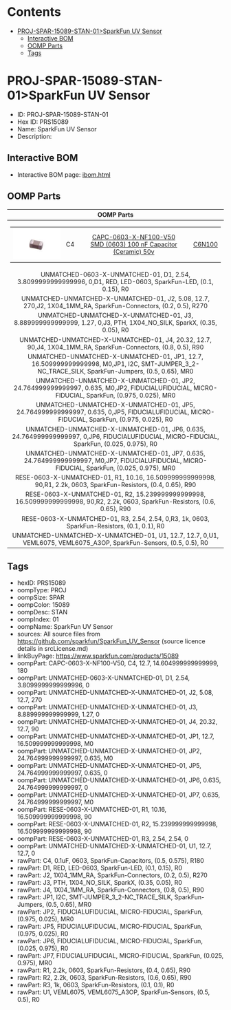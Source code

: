 



Contents
========

* [PROJ-SPAR-15089-STAN-01>SparkFun UV Sensor](#proj-spar-15089-stan-01sparkfun-uv-sensor)
	* [Interactive BOM](#interactive-bom)
	* [OOMP Parts](#oomp-parts)
	* [Tags](#tags)

# PROJ-SPAR-15089-STAN-01>SparkFun UV Sensor

- ID: PROJ-SPAR-15089-STAN-01
- Hex ID: PRS15089
- Name: SparkFun UV Sensor
- Description: 

## Interactive BOM

- Interactive BOM page: [ibom.html](kicad/bom/ibom.html)

## OOMP Parts
  

|OOMP Parts|
| :---: |
|<table><tr><td>![CAPC-0603-X-NF100-V50](https://raw.githubusercontent.com/oomlout/oomlout_OOMP_parts/main/CAPC-0603-X-NF100-V50/image_140.jpg)</td><td> C4</td><td>[CAPC-0603-X-NF100-V50<br>SMD (0603) 100 nF Capacitor (Ceramic) 50v](https://github.com/oomlout/oomlout_OOMP_parts/tree/main/CAPC-0603-X-NF100-V50/)</td><td>[C6N100](https://github.com/oomlout/oomlout_OOMP_parts/tree/main/CAPC-0603-X-NF100-V50/)</td></tr></table>|
|UNMATCHED-0603-X-UNMATCHED-01, D1, 2.54, 3.8099999999999996, 0,D1, RED, LED-0603, SparkFun-LED, (0.1, 0.15), R0|
|UNMATCHED-UNMATCHED-X-UNMATCHED-01, J2, 5.08, 12.7, 270,J2, 1X04_1MM_RA, SparkFun-Connectors, (0.2, 0.5), R270|
|UNMATCHED-UNMATCHED-X-UNMATCHED-01, J3, 8.889999999999999, 1.27, 0,J3, PTH, 1X04_NO_SILK, SparkX, (0.35, 0.05), R0|
|UNMATCHED-UNMATCHED-X-UNMATCHED-01, J4, 20.32, 12.7, 90,J4, 1X04_1MM_RA, SparkFun-Connectors, (0.8, 0.5), R90|
|UNMATCHED-UNMATCHED-X-UNMATCHED-01, JP1, 12.7, 16.509999999999998, M0,JP1, I2C, SMT-JUMPER_3_2-NC_TRACE_SILK, SparkFun-Jumpers, (0.5, 0.65), MR0|
|UNMATCHED-UNMATCHED-X-UNMATCHED-01, JP2, 24.764999999999997, 0.635, M0,JP2, FIDUCIALUFIDUCIAL, MICRO-FIDUCIAL, SparkFun, (0.975, 0.025), MR0|
|UNMATCHED-UNMATCHED-X-UNMATCHED-01, JP5, 24.764999999999997, 0.635, 0,JP5, FIDUCIALUFIDUCIAL, MICRO-FIDUCIAL, SparkFun, (0.975, 0.025), R0|
|UNMATCHED-UNMATCHED-X-UNMATCHED-01, JP6, 0.635, 24.764999999999997, 0,JP6, FIDUCIALUFIDUCIAL, MICRO-FIDUCIAL, SparkFun, (0.025, 0.975), R0|
|UNMATCHED-UNMATCHED-X-UNMATCHED-01, JP7, 0.635, 24.764999999999997, M0,JP7, FIDUCIALUFIDUCIAL, MICRO-FIDUCIAL, SparkFun, (0.025, 0.975), MR0|
|RESE-0603-X-UNMATCHED-01, R1, 10.16, 16.509999999999998, 90,R1, 2.2k, 0603, SparkFun-Resistors, (0.4, 0.65), R90|
|RESE-0603-X-UNMATCHED-01, R2, 15.239999999999998, 16.509999999999998, 90,R2, 2.2k, 0603, SparkFun-Resistors, (0.6, 0.65), R90|
|RESE-0603-X-UNMATCHED-01, R3, 2.54, 2.54, 0,R3, 1k, 0603, SparkFun-Resistors, (0.1, 0.1), R0|
|UNMATCHED-UNMATCHED-X-UNMATCHED-01, U1, 12.7, 12.7, 0,U1, VEML6075, VEML6075_A3OP, SparkFun-Sensors, (0.5, 0.5), R0|

## Tags

- hexID: PRS15089
- oompType: PROJ
- oompSize: SPAR
- oompColor: 15089
- oompDesc: STAN
- oompIndex: 01
- oompName: SparkFun UV Sensor
- sources: All source files from https://github.com/sparkfun/SparkFun_UV_Sensor (source licence details in srcLicense.md)
- linkBuyPage: https://www.sparkfun.com/products/15089
- oompPart: CAPC-0603-X-NF100-V50, C4, 12.7, 14.604999999999999, 180
- oompPart: UNMATCHED-0603-X-UNMATCHED-01, D1, 2.54, 3.8099999999999996, 0
- oompPart: UNMATCHED-UNMATCHED-X-UNMATCHED-01, J2, 5.08, 12.7, 270
- oompPart: UNMATCHED-UNMATCHED-X-UNMATCHED-01, J3, 8.889999999999999, 1.27, 0
- oompPart: UNMATCHED-UNMATCHED-X-UNMATCHED-01, J4, 20.32, 12.7, 90
- oompPart: UNMATCHED-UNMATCHED-X-UNMATCHED-01, JP1, 12.7, 16.509999999999998, M0
- oompPart: UNMATCHED-UNMATCHED-X-UNMATCHED-01, JP2, 24.764999999999997, 0.635, M0
- oompPart: UNMATCHED-UNMATCHED-X-UNMATCHED-01, JP5, 24.764999999999997, 0.635, 0
- oompPart: UNMATCHED-UNMATCHED-X-UNMATCHED-01, JP6, 0.635, 24.764999999999997, 0
- oompPart: UNMATCHED-UNMATCHED-X-UNMATCHED-01, JP7, 0.635, 24.764999999999997, M0
- oompPart: RESE-0603-X-UNMATCHED-01, R1, 10.16, 16.509999999999998, 90
- oompPart: RESE-0603-X-UNMATCHED-01, R2, 15.239999999999998, 16.509999999999998, 90
- oompPart: RESE-0603-X-UNMATCHED-01, R3, 2.54, 2.54, 0
- oompPart: UNMATCHED-UNMATCHED-X-UNMATCHED-01, U1, 12.7, 12.7, 0
- rawPart: C4, 0.1uF, 0603, SparkFun-Capacitors, (0.5, 0.575), R180
- rawPart: D1, RED, LED-0603, SparkFun-LED, (0.1, 0.15), R0
- rawPart: J2, 1X04_1MM_RA, SparkFun-Connectors, (0.2, 0.5), R270
- rawPart: J3, PTH, 1X04_NO_SILK, SparkX, (0.35, 0.05), R0
- rawPart: J4, 1X04_1MM_RA, SparkFun-Connectors, (0.8, 0.5), R90
- rawPart: JP1, I2C, SMT-JUMPER_3_2-NC_TRACE_SILK, SparkFun-Jumpers, (0.5, 0.65), MR0
- rawPart: JP2, FIDUCIALUFIDUCIAL, MICRO-FIDUCIAL, SparkFun, (0.975, 0.025), MR0
- rawPart: JP5, FIDUCIALUFIDUCIAL, MICRO-FIDUCIAL, SparkFun, (0.975, 0.025), R0
- rawPart: JP6, FIDUCIALUFIDUCIAL, MICRO-FIDUCIAL, SparkFun, (0.025, 0.975), R0
- rawPart: JP7, FIDUCIALUFIDUCIAL, MICRO-FIDUCIAL, SparkFun, (0.025, 0.975), MR0
- rawPart: R1, 2.2k, 0603, SparkFun-Resistors, (0.4, 0.65), R90
- rawPart: R2, 2.2k, 0603, SparkFun-Resistors, (0.6, 0.65), R90
- rawPart: R3, 1k, 0603, SparkFun-Resistors, (0.1, 0.1), R0
- rawPart: U1, VEML6075, VEML6075_A3OP, SparkFun-Sensors, (0.5, 0.5), R0
